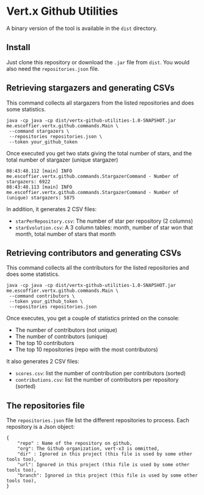 # Vert.x Github Utilities


A binary version of the tool is available in the `dist` directory.


## Install

Just clone this repository or download the `.jar` file from `dist`. You would also need the `repositories.json` file.

## Retrieving stargazers and generating CSVs

This command collects all stargazers from the listed repositories and does some statistics.


```
java -cp java -cp dist/vertx-github-utilities-1.0-SNAPSHOT.jar me.escoffier.vertx.github.commands.Main \
 --command stargazers \
 --repositories repositories.json \
 --token your_github_token
```

Once executed you get two stats giving the total number of stars, and the total number of stargazer (unique 
stargazer)

```
08:43:48.112 [main] INFO  me.escoffier.vertx.github.commands.StargazerCommand - Number of stargazers: 6922
08:43:48.113 [main] INFO  me.escoffier.vertx.github.commands.StargazerCommand - Number of (unique) stargazers: 5875
```

In addition, it generates 2 CSV files:

* `starPerRepository.csv`: The number of star per repository (2 columns)
* `starEvolution.csv`: A 3 column tables: month, number of star won that month, total number of stars that month

## Retrieving contributors and generating CSVs

This command collects all the contributors for the listed repositories and does some statistics.

```
java -cp java -cp dist/vertx-github-utilities-1.0-SNAPSHOT.jar me.escoffier.vertx.github.commands.Main \
 --command contributors \
 --token your_github_token \
 --repositories repositories.json
```

Once executes, you get a couple of statistics printed on the console:

* The number of contributors (not unique)
* The number of contributors (unique)
* The top 10 contributors
* The top 10 repositories (repo with the most contributors)

It also generates 2 CSV files:

* `scores.csv`: list the number of contribution per contributors (sorted)
* `contributions.csv`: list the number of contributors per repository (sorted)


## The repositories file

The `repositories.json` file list the different repositories to process. Each repository is a Json object:

```
{
    "repo" : Name of the repository on github,
    "org": The Github organization, vert-x3 is ommitted,
    "dir" : Ignored in this project (this file is used by some other tools too),
    "url": Ignored in this project (this file is used by some other tools too),
    "branch": Ignored in this project (this file is used by some other tools too),        
}
```




